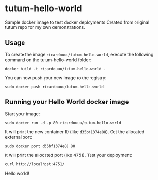 tutum-hello-world
==================

Sample docker image to test docker deployments
Created from original tutum repo for my own demonstrations.

Usage
-----

To create the image `ricardouuu/tutum-hello-world`, execute the following command on the tutum-hello-world folder:

	docker build -t ricardouuu/tutum-hello-world .

You can now push your new image to the registry:

	sudo docker push ricardouuu/tutum-hello-world


Running your Hello World docker image
-------------------------------------

Start your image:

	sudo docker run -d -p 80 ricardouuu/tutum-hello-world

It will print the new container ID (like `d35bf1374e88`). Get the allocated external port:

	sudo docker port d35bf1374e88 80

It will print the allocated port (like 4751). Test your deployment:

	curl http://localhost:4751/


Hello world!
